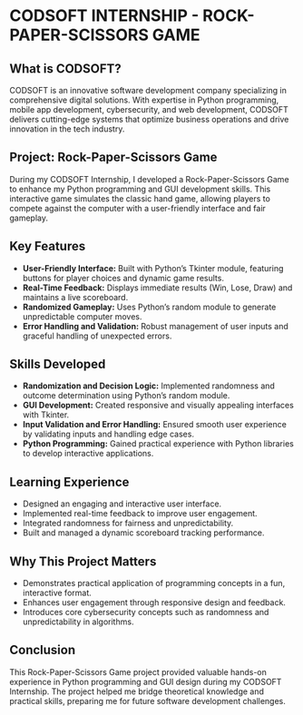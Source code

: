 # CODSOFT INTERNSHIP - ROCK-PAPER-SCISSORS GAME

## What is CODSOFT?  
CODSOFT is an innovative software development company specializing in comprehensive digital solutions. With expertise in Python programming, mobile app development, cybersecurity, and web development, CODSOFT delivers cutting-edge systems that optimize business operations and drive innovation in the tech industry.

## Project: Rock-Paper-Scissors Game  
During my CODSOFT Internship, I developed a Rock-Paper-Scissors Game to enhance my Python programming and GUI development skills. This interactive game simulates the classic hand game, allowing players to compete against the computer with a user-friendly interface and fair gameplay.

## Key Features  
- **User-Friendly Interface:** Built with Python’s Tkinter module, featuring buttons for player choices and dynamic game results.  
- **Real-Time Feedback:** Displays immediate results (Win, Lose, Draw) and maintains a live scoreboard.  
- **Randomized Gameplay:** Uses Python’s random module to generate unpredictable computer moves.  
- **Error Handling and Validation:** Robust management of user inputs and graceful handling of unexpected errors.

## Skills Developed  
- **Randomization and Decision Logic:** Implemented randomness and outcome determination using Python’s random module.  
- **GUI Development:** Created responsive and visually appealing interfaces with Tkinter.  
- **Input Validation and Error Handling:** Ensured smooth user experience by validating inputs and handling edge cases.  
- **Python Programming:** Gained practical experience with Python libraries to develop interactive applications.

## Learning Experience  
- Designed an engaging and interactive user interface.  
- Implemented real-time feedback to improve user engagement.  
- Integrated randomness for fairness and unpredictability.  
- Built and managed a dynamic scoreboard tracking performance.

## Why This Project Matters  
- Demonstrates practical application of programming concepts in a fun, interactive format.  
- Enhances user engagement through responsive design and feedback.  
- Introduces core cybersecurity concepts such as randomness and unpredictability in algorithms.

## Conclusion  
This Rock-Paper-Scissors Game project provided valuable hands-on experience in Python programming and GUI design during my CODSOFT Internship. The project helped me bridge theoretical knowledge and practical skills, preparing me for future software development challenges.

